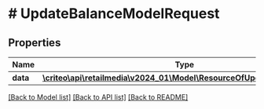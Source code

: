 # # UpdateBalanceModelRequest

## Properties

Name | Type | Description | Notes
------------ | ------------- | ------------- | -------------
**data** | [**\criteo\api\retailmedia\v2024_01\Model\ResourceOfUpdateBalanceModel**](ResourceOfUpdateBalanceModel.md) |  | [optional]

[[Back to Model list]](../../README.md#models) [[Back to API list]](../../README.md#endpoints) [[Back to README]](../../README.md)
